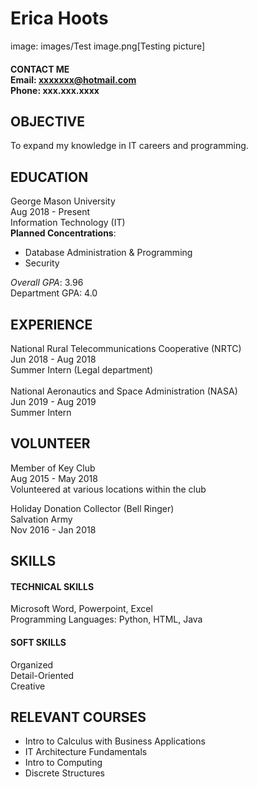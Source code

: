 # Erica Hoots
image: images/Test image.png[Testing picture]
#### CONTACT ME<br> Email: xxxxxxx@hotmail.com<br> Phone: xxx.xxx.xxxx

## OBJECTIVE
To expand my knowledge in IT careers and programming.

## EDUCATION
George Mason University<br> Aug 2018 - Present<br> Information Technology (IT)<br>
**Planned Concentrations**: 
+ Database Administration & Programming
+ Security<br>

*Overall GPA*: 3.96<br> Department GPA: 4.0

## EXPERIENCE
National Rural Telecommunications Cooperative (NRTC)<br> Jun 2018 - Aug 2018<br> 
Summer Intern (Legal department)<br><br>
National Aeronautics and Space Administration (NASA)<br> Jun 2019 - Aug 2019<br>
Summer Intern

## VOLUNTEER
Member of Key Club<br> Aug 2015 - May 2018<br> Volunteered at various locations within the club
	
Holiday Donation Collector (Bell Ringer)<br> Salvation Army<br> Nov 2016 - Jan 2018

## SKILLS
#### TECHNICAL SKILLS
Microsoft Word, Powerpoint, Excel<br> Programming Languages: Python, HTML, Java<br>
#### SOFT SKILLS
Organized<br> Detail-Oriented<br> Creative

## RELEVANT COURSES
+ Intro to Calculus with Business Applications<br> 
+ IT Architecture Fundamentals<br>
+ Intro to Computing<br> 
+ Discrete Structures
